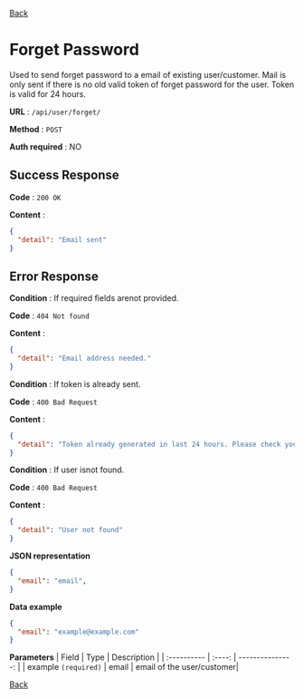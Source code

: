 [Back](../README.md)

# Forget Password

Used to send forget password to a email of existing user/customer. Mail is only sent if there is no old valid token of forget password for the user. Token is valid for 24 hours.

**URL** : `/api/user/forget/`

**Method** : `POST`

**Auth required** : NO

## Success Response

**Code** : `200 OK`

**Content** :

```json
{
  "detail": "Email sent"
}
```

## Error Response

**Condition** : If required fields arenot provided.

**Code** : `404 Not found`

**Content** :

```json
{
  "detail": "Email address needed."
}
```
**Condition** : If token is already sent.

**Code** : `400 Bad Request`

**Content** :

```json
{
  "detail": "Token already generated in last 24 hours. Please check your email."
}
```

**Condition** : If user isnot found.

**Code** : `400 Bad Request`

**Content** :

```json
{
  "detail": "User not found"
}
```

**JSON representation**

```json
{
  "email": "email",
}
```

**Data example**

```json
{
  "email": "example@example.com"
}
```

**Parameters**
| Field | Type | Description |
| :---------- | :----: | ---------------: |
| example `(required)` | email | email of the user/customer|

[Back](../README.md)
